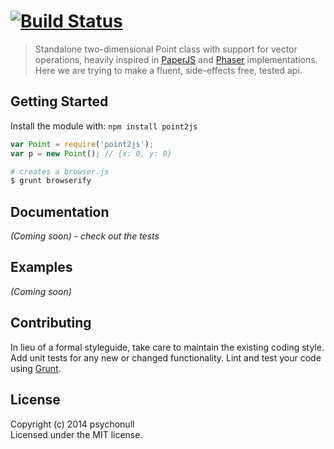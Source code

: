 #  [![Build Status](https://secure.travis-ci.org/psychonull/point2js.png?branch=master)](http://travis-ci.org/psychonull/point2js)

> Standalone two-dimensional Point class with support for vector operations, heavily inspired in [PaperJS](https://github.com/paperjs/paper.js/blob/b1329f1db595c38c2da84826e666a14205df5c82/src/basic/Point.js) and [Phaser](http://docs.phaser.io/Point.js.html) implementations.
> Here we are trying to make a fluent, side-effects free, tested api.

## Getting Started

Install the module with: `npm install point2js`

```js
var Point = require('point2js');
var p = new Point(); // {x: 0, y: 0}
```

```sh
# creates a browser.js
$ grunt browserify
```

## Documentation

_(Coming soon) - check out the tests_


## Examples

_(Coming soon)_


## Contributing

In lieu of a formal styleguide, take care to maintain the existing coding style. Add unit tests for any new or changed functionality. Lint and test your code using [Grunt](http://gruntjs.com).

## License

Copyright (c) 2014 psychonull  
Licensed under the MIT license.
